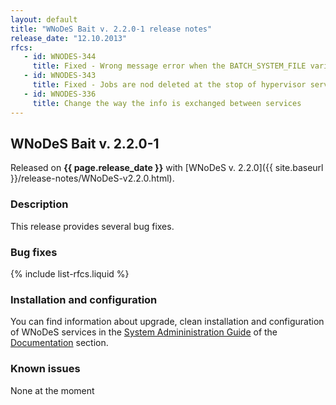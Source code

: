 ```yaml
---
layout: default
title: "WNoDeS Bait v. 2.2.0-1 release notes"
release_date: "12.10.2013"
rfcs:
   - id: WNODES-344
     title: Fixed - Wrong message error when the BATCH_SYSTEM_FILE variable is LSF and the LSF_PROFILE variable is commented or missing.
   - id: WNODES-343
     title: Fixed - Jobs are nod deleted at the stop of hypervisor service
   - id: WNODES-336
     title: Change the way the info is exchanged between services
---
```


## WNoDeS Bait v. 2.2.0-1

Released on **{{ page.release_date }}** with [WNoDeS v. 2.2.0]({{ site.baseurl }}/release-notes/WNoDeS-v2.2.0.html).

### Description

This release provides several bug fixes.

### Bug fixes

{% include list-rfcs.liquid %}

### Installation and configuration

You can find information about upgrade, clean installation and configuration of WNoDeS services in the [System Admininistration Guide][wnodes-sysadmin-guide] of the [Documentation][wnodes-documentation] section.

### Known issues

None at the moment

[wnodes-documentation]: {{site.baseurl}}/documentation.html
[wnodes-sysadmin-guide]: {{site.baseurl}}/documentation/sysadmin-guide/2.2.0

